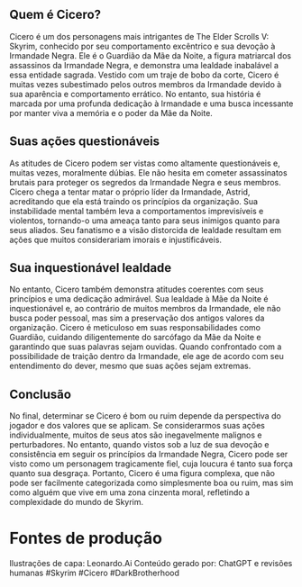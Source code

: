 
## Quem é Cicero?

Cicero é um dos personagens mais intrigantes de The Elder Scrolls V: Skyrim, conhecido por seu comportamento excêntrico e sua devoção à Irmandade Negra. Ele é o Guardião da Mãe da Noite, a figura matriarcal dos assassinos da Irmandade Negra, e demonstra uma lealdade inabalável a essa entidade sagrada. Vestido com um traje de bobo da corte, Cicero é muitas vezes subestimado pelos outros membros da Irmandade devido à sua aparência e comportamento errático. No entanto, sua história é marcada por uma profunda dedicação à Irmandade e uma busca incessante por manter viva a memória e o poder da Mãe da Noite.

## Suas ações questionáveis

As atitudes de Cicero podem ser vistas como altamente questionáveis e, muitas vezes, moralmente dúbias. Ele não hesita em cometer assassinatos brutais para proteger os segredos da Irmandade Negra e seus membros. Cicero chega a tentar matar o próprio líder da Irmandade, Astrid, acreditando que ela está traindo os princípios da organização. Sua instabilidade mental também leva a comportamentos imprevisíveis e violentos, tornando-o uma ameaça tanto para seus inimigos quanto para seus aliados. Seu fanatismo e a visão distorcida de lealdade resultam em ações que muitos considerariam imorais e injustificáveis.

## Sua inquestionável lealdade

No entanto, Cicero também demonstra atitudes coerentes com seus princípios e uma dedicação admirável. Sua lealdade à Mãe da Noite é inquestionável e, ao contrário de muitos membros da Irmandade, ele não busca poder pessoal, mas sim a preservação dos antigos valores da organização. Cicero é meticuloso em suas responsabilidades como Guardião, cuidando diligentemente do sarcófago da Mãe da Noite e garantindo que suas palavras sejam ouvidas. Quando confrontado com a possibilidade de traição dentro da Irmandade, ele age de acordo com seu entendimento do dever, mesmo que suas ações sejam extremas.

## Conclusão

No final, determinar se Cicero é bom ou ruim depende da perspectiva do jogador e dos valores que se aplicam. Se considerarmos suas ações individualmente, muitos de seus atos são inegavelmente malignos e perturbadores. No entanto, quando vistos sob a luz de sua devoção e consistência em seguir os princípios da Irmandade Negra, Cicero pode ser visto como um personagem tragicamente fiel, cuja loucura é tanto sua força quanto sua desgraça. Portanto, Cicero é uma figura complexa, que não pode ser facilmente categorizada como simplesmente boa ou ruim, mas sim como alguém que vive em uma zona cinzenta moral, refletindo a complexidade do mundo de Skyrim.

# Fontes de produção
Ilustrações de capa: Leonardo.Ai
Conteúdo gerado por: ChatGPT e revisões humanas
#Skyrim #Cicero #DarkBrotherhood